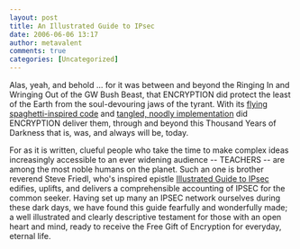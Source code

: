 ```yaml
---
layout: post
title: An Illustrated Guide to IPsec
date: 2006-06-06 13:17
author: metavalent
comments: true
categories: [Uncategorized]
---
```

Alas, yeah, and behold ... for it was between and beyond the Ringing In and Wringing Out of the GW Bush Beast, that ENCRYPTION did protect the least of the Earth from the soul-devouring jaws of the tyrant.  With its <a href="http://en.wikipedia.org/wiki/Flying_Spaghetti_Monster">flying spaghetti-inspired code</a> and <a href="http://www.unixwiz.net/techtips/iguide-ipsec.html">tangled, noodly implementation</a> did ENCRYPTION deliver them, through and beyond this Thousand Years of Darkness that is, was, and always will be, today.

For as it is written, clueful people who take the time to make complex ideas increasingly accessible to an ever widening audience -- TEACHERS -- are among the most noble humans on the planet.  Such an one is brother reverend Steve Friedl, who's inspired epistle <a href="http://www.unixwiz.net/techtips/iguide-ipsec.html">Illustrated Guide to IPsec</a> edifies, uplifts, and delivers a comprehensible accounting of IPSEC for the common seeker.  Having set up many an IPSEC network ourselves during these dark days, we have found this guide fearfully and wonderfully made; a well illustrated and clearly descriptive testament for those with an open heart and mind, ready to receive the Free Gift of Encryption for everyday, eternal life.
